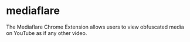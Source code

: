 # mediaflare
The Mediaflare Chrome Extension allows users to view obfuscated media on YouTube as if any other video.
